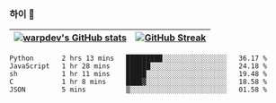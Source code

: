 
### 하이 👋
[![warpdev's GitHub stats](https://github-readme-stats.vercel.app/api?username=warpdev&show_icons=true&theme=vue-dark)](#) |[![GitHub Streak](https://github-readme-streak-stats.herokuapp.com/?user=warpdev&theme=dark)](#)
--- | --- |
<!--START_SECTION:waka-->
```text
Python       2 hrs 13 mins   █████████░░░░░░░░░░░░░░░░   36.17 % 
JavaScript   1 hr 28 mins    ██████░░░░░░░░░░░░░░░░░░░   24.18 % 
sh           1 hr 11 mins    █████░░░░░░░░░░░░░░░░░░░░   19.48 % 
C            1 hr 8 mins     ████▓░░░░░░░░░░░░░░░░░░░░   18.58 % 
JSON         5 mins          ▒░░░░░░░░░░░░░░░░░░░░░░░░   01.58 % 
```
<!--END_SECTION:waka-->

<!--
**warpdev/warpdev** is a ✨ _special_ ✨ repository because its `README.md` (this file) appears on your GitHub profile.

Here are some ideas to get you started:

- 🔭 I’m currently working on ...
- 🌱 I’m currently learning ...
- 👯 I’m looking to collaborate on ...
- 🤔 I’m looking for help with ...
- 💬 Ask me about ...
- 📫 How to reach me: ...
- 😄 Pronouns: ...
- ⚡ Fun fact: ...
-->
